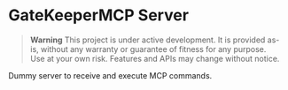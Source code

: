 # GateKeeperMCP Server

> **Warning**
> This project is under active development. It is provided as-is, without any warranty or guarantee of fitness for any purpose.  
> Use at your own risk. Features and APIs may change without notice.


Dummy server to receive and execute MCP commands.
